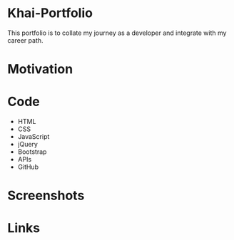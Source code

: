 # Khai-Portfolio
This portfolio is to collate my journey as a developer and integrate with my career path.

# Motivation


# Code

- HTML
- CSS
- JavaScript
- jQuery
- Bootstrap
- APIs
- GitHub

# Screenshots

# Links


